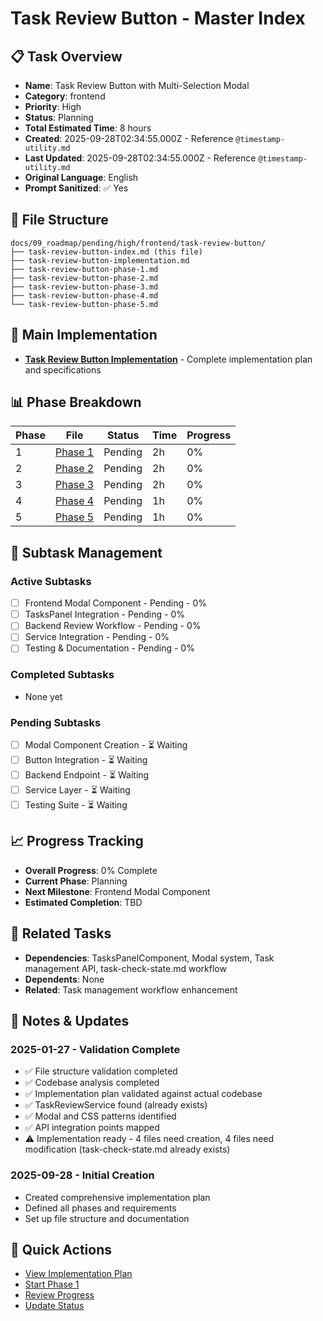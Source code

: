 # Task Review Button - Master Index

## 📋 Task Overview
- **Name**: Task Review Button with Multi-Selection Modal
- **Category**: frontend
- **Priority**: High
- **Status**: Planning
- **Total Estimated Time**: 8 hours
- **Created**: 2025-09-28T02:34:55.000Z - Reference `@timestamp-utility.md`
- **Last Updated**: 2025-09-28T02:34:55.000Z - Reference `@timestamp-utility.md`
- **Original Language**: English
- **Prompt Sanitized**: ✅ Yes

## 📁 File Structure
```
docs/09_roadmap/pending/high/frontend/task-review-button/
├── task-review-button-index.md (this file)
├── task-review-button-implementation.md
├── task-review-button-phase-1.md
├── task-review-button-phase-2.md
├── task-review-button-phase-3.md
├── task-review-button-phase-4.md
└── task-review-button-phase-5.md
```

## 🎯 Main Implementation
- **[Task Review Button Implementation](./task-review-button-implementation.md)** - Complete implementation plan and specifications

## 📊 Phase Breakdown
| Phase | File | Status | Time | Progress |
|-------|------|--------|------|----------|
| 1 | [Phase 1](./task-review-button-phase-1.md) | Pending | 2h | 0% |
| 2 | [Phase 2](./task-review-button-phase-2.md) | Pending | 2h | 0% |
| 3 | [Phase 3](./task-review-button-phase-3.md) | Pending | 2h | 0% |
| 4 | [Phase 4](./task-review-button-phase-4.md) | Pending | 1h | 0% |
| 5 | [Phase 5](./task-review-button-phase-5.md) | Pending | 1h | 0% |

## 🔄 Subtask Management
### Active Subtasks
- [ ] Frontend Modal Component - Pending - 0%
- [ ] TasksPanel Integration - Pending - 0%
- [ ] Backend Review Workflow - Pending - 0%
- [ ] Service Integration - Pending - 0%
- [ ] Testing & Documentation - Pending - 0%

### Completed Subtasks
- None yet

### Pending Subtasks
- [ ] Modal Component Creation - ⏳ Waiting
- [ ] Button Integration - ⏳ Waiting
- [ ] Backend Endpoint - ⏳ Waiting
- [ ] Service Layer - ⏳ Waiting
- [ ] Testing Suite - ⏳ Waiting

## 📈 Progress Tracking
- **Overall Progress**: 0% Complete
- **Current Phase**: Planning
- **Next Milestone**: Frontend Modal Component
- **Estimated Completion**: TBD

## 🔗 Related Tasks
- **Dependencies**: TasksPanelComponent, Modal system, Task management API, task-check-state.md workflow
- **Dependents**: None
- **Related**: Task management workflow enhancement

## 📝 Notes & Updates
### 2025-01-27 - Validation Complete
- ✅ File structure validation completed
- ✅ Codebase analysis completed
- ✅ Implementation plan validated against actual codebase
- ✅ TaskReviewService found (already exists)
- ✅ Modal and CSS patterns identified
- ✅ API integration points mapped
- ⚠️ Implementation ready - 4 files need creation, 4 files need modification (task-check-state.md already exists)

### 2025-09-28 - Initial Creation
- Created comprehensive implementation plan
- Defined all phases and requirements
- Set up file structure and documentation

## 🚀 Quick Actions
- [View Implementation Plan](./task-review-button-implementation.md)
- [Start Phase 1](./task-review-button-phase-1.md)
- [Review Progress](#progress-tracking)
- [Update Status](#notes--updates)

